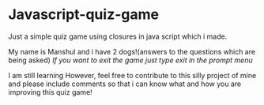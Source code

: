 # Javascript-quiz-game

Just a simple quiz game using closures in java script which i made.

My name is Manshul and i have 2 dogs!(answers to the questions which are being asked)
*If you want to exit the game just type exit in the prompt menu*


I am still learning However, feel free to contribute to this silly project of mine and please include comments so that i can know what and how you are improving this quiz game!


